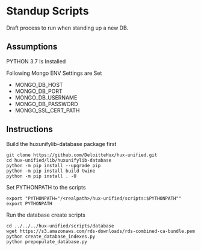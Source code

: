 # Standup Scripts
Draft process to run when standing up a new DB.

## Assumptions
PYTHON 3.7 Is Installed

Following Mongo ENV Settings are Set
  - MONGO_DB_HOST
  - MONGO_DB_PORT
  - MONGO_DB_USERNAME
  - MONGO_DB_PASSWORD
  - MONGO_SSL_CERT_PATH

## Instructions
Build the huxunifylib-database package first
```
git clone https://github.com/DeloitteHux/hux-unified.git
cd hux-unified/lib/huxunifylib-database
python -m pip install --upgrade pip
python -m pip install build twine
python -m pip install . -U
```

Set PYTHONPATH to the scripts
```
export "PYTHONPATH="/<realpath>/hux-unified/scripts:$PYTHONPATH""
export PYTHONPATH

```
Run the database create scripts
```
cd ../../../hux-unified/scripts/database
wget https://s3.amazonaws.com/rds-downloads/rds-combined-ca-bundle.pem
python create_database_indexes.py
python prepopulate_database.py
```
